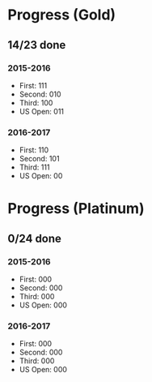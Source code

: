 # Progress (Gold)
## 14/23 done
### 2015-2016
* First: 111
* Second: 010
* Third: 100
* US Open: 011

### 2016-2017
* First: 110
* Second: 101
* Third: 111
* US Open: 00

# Progress (Platinum)
## 0/24 done
### 2015-2016
* First: 000
* Second: 000
* Third: 000
* US Open: 000

### 2016-2017
* First: 000
* Second: 000
* Third: 000
* US Open: 000
